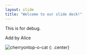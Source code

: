 ```yaml
---
layout: slide
title: "Welcome to our slide deck!"
---
```


This is for debug.

Add by Alice

![cherryontop-o-cat](https://octodex.github.com/images/cherryontop-o-cat.png)
{: .center}
